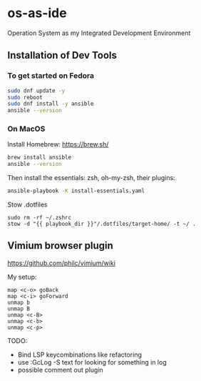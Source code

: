 # os-as-ide
Operation System as my Integrated Development Environment

## Installation of Dev Tools
### To get started on Fedora
```sh
sudo dnf update -y
sudo reboot
sudo dnf install -y ansible
ansible --version
```
### On MacOS
Install Homebrew: https://brew.sh/
```sh
brew install ansible
ansible --version
```

Then install the essentials: zsh, oh-my-zsh, their plugins:
```sh
ansible-playbook -K install-essentials.yaml
```

Stow .dotfiles
```shell
sudo rm -rf ~/.zshrc
stow -d "{{ playbook_dir }}"/.dotfiles/target-home/ -t ~/ .
```

## Vimium browser plugin
https://github.com/philc/vimium/wiki

My setup:
```
map <c-o> goBack
map <c-i> goForward
unmap b
unmap B
unmap <c-B>
unmap <c-b>
unmap <c-p>
```

TODO:
- Bind LSP keycombinations like refactoring 
- use :GcLog -S text for looking for something in log
- possible comment out plugin
